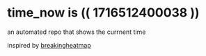 # time_now is (( 1716512400038 ))

an automated repo that shows the currnent time

inspired by [breakingheatmap](https://github.com/breakingheatmap/breakingheatmap)